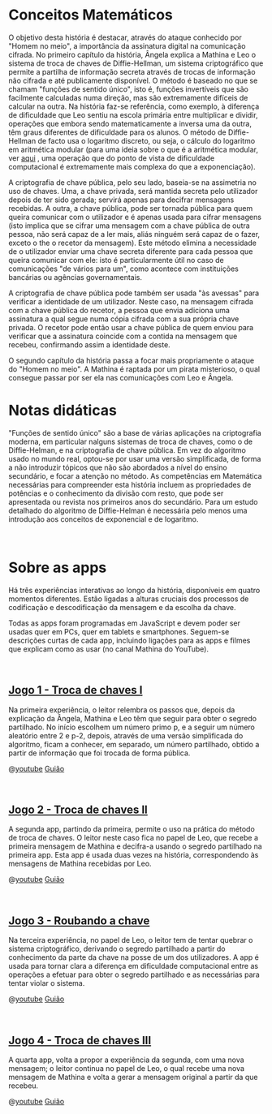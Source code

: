 # Conceitos Matemáticos
O objetivo desta história é destacar, através do ataque conhecido por "Homem no meio", a importância da assinatura digital na comunicação cifrada.
No primeiro capítulo da história, Ângela explica a Mathina e Leo o sistema de troca de chaves de Diffie-Hellman, um sistema criptográfico que permite a partilha de informação secreta através de trocas de informação não cifrada e até publicamente disponível.
O método é baseado no que se chamam "funções de sentido único", isto é, funções invertíveis que são facilmente calculadas numa direção, mas são extremamente difíceis de calcular na outra.
Na história faz-se referência, como exemplo, à diferença de dificuldade que Leo sentiu na escola primária entre multiplicar e dividir, operações que embora sendo matematicamente a inversa uma da outra, têm graus diferentes de dificuldade para os alunos.
O método de Diffie-Hellman de facto usa o logaritmo discreto, ou seja, o cálculo do logaritmo em aritmética modular (para uma ideia sobre o que é a aritmética modular, ver 
[aqui]($HUB_URL/pt/story/the-lost-treasure/)
, uma operação que do ponto de vista de dificuldade computacional é extremamente mais complexa do que a exponenciação).

A criptografia de chave pública, pelo seu lado, baseia-se na assimetria no uso de chaves. Uma, a chave privada, será mantida secreta pelo utilizador depois de ter sido gerada; servirá apenas para decifrar mensagens recebidas. A outra, a chave pública, pode ser tornada pública para quem queira comunicar com o utilizador e é apenas usada para cifrar mensagens (isto implica que se cifrar uma mensagem com a chave pública de outra pessoa, não será capaz de a ler mais, aliás ninguém será capaz de o fazer, exceto o the o recetor da mensagem).
Este método elimina a necessidade de o utilizador enviar uma chave secreta diferente para cada pessoa que queira comunicar com ele: isto é particularmente útil no caso de comunicações "de vários para um", como acontece com instituições bancárias ou agências governamentais.

A criptografia de chave pública pode também ser usada "às avessas" para verificar a identidade de um utilizador. Neste caso, na mensagem cifrada com a chave pública do recetor, a pessoa que envia adiciona uma assinatura a qual segue numa cópia cifrada com a sua própria chave privada. O recetor pode então usar a chave pública de quem enviou para verificar que a assinatura coincide com a contida na mensagem que recebeu, confirmando assim a identidade deste.

O segundo capítulo da história passa a focar mais propriamente o ataque do "Homem no meio". A Mathina é raptada por um pirata misterioso, o qual consegue passar por ser ela nas comunicações com Leo e Ângela.


# Notas didáticas

"Funções de sentido único" são a base de várias aplicações na criptografia moderna, em particular nalguns sistemas de troca de chaves, como o de Diffie-Helman, e na criptografia de chave pública. Em vez do algoritmo usado no mundo real, optou-se por usar uma versão simplificada, de forma a não introduzir tópicos que não são abordados a nível do ensino secundário, e focar a atenção no método. As competências em Matemática necessárias
para compreender esta história incluem as propriedades de potências e o conhecimento da divisão com resto, que pode ser apresentada ou revista nos primeiros anos do secundário. Para um estudo detalhado do algoritmo de Diffie-Helman é necessária pelo menos uma introdução aos conceitos de exponencial e de logaritmo.

&nbsp;

# Sobre as apps

Há três experiências interativas ao longo da história, disponíveis em quatro momentos diferentes. Estão ligadas a alturas cruciais dos processos de codificação e descodificação da mensagem e da escolha da chave.

Todas as apps foram programadas em JavaScript e devem poder ser usadas quer em PCs, quer em tablets e smartphones. Seguem-se descrições curtas de cada app, incluindo ligações para as apps e filmes que explicam como as usar (no canal Mathina do YouTube).

&nbsp;

## [Jogo 1 - Troca de chaves I]($HUB_URL/pt/story/the-man-in-the-middle/?actionLink=app1)

Na primeira experiência, o leitor relembra os passos que, depois da explicação da Ângela, Mathina e Leo têm que seguir para obter o segredo partilhado. No início escolhem um número primo p, e a seguir um número aleatório entre 2 e p-2, depois, através de uma versão simplificada do algoritmo, ficam a conhecer, em separado, um número partilhado, obtido a partir de informação que foi trocada de forma pública.

@[youtube](LCwYk0WbgT8?_align-center_&hl=pt&cc_lang_pref=pt&cc=1)
[Guião](stories/bucca-4/transcripts/Script4-pt.pdf)

&nbsp;

## [Jogo 2 - Troca de chaves II]($HUB_URL/pt/story/the-man-in-the-middle/?actionLink=app2)

A segunda app, partindo da primeira, permite o uso na prática do método de troca de chaves. O leitor neste caso fica no papel de Leo, que recebe a primeira mensagem de Mathina e decifra-a usando o segredo partilhado na primeira app. Esta app é usada duas vezes na história, correspondendo às mensagens de Mathina recebidas por Leo.

@[youtube](OUW1rex3DJA?_align-center_&hl=pt&cc_lang_pref=pt&cc=1)
[Guião](stories/bucca-4/transcripts/Script4-pt.pdf)

&nbsp;

## [Jogo 3 - Roubando a chave]($HUB_URL/pt/story/the-man-in-the-middle/?actionLink=app3)

Na terceira experiência, no papel de Leo, o leitor tem de tentar quebrar o sistema criptográfico, derivando o segredo partilhado a partir do conhecimento da parte da chave na posse de um dos utilizadores. A app é usada para tornar clara a diferença em dificuldade computacional entre as operações a efetuar para obter o segredo partilhado e as necessárias para tentar violar o sistema.

@[youtube](ylf8uX4wdpo?_align-center_&hl=pt&cc_lang_pref=pt&cc=1)
[Guião](stories/bucca-4/transcripts/Script4-pt.pdf)

&nbsp;

## [Jogo 4 - Troca de chaves III]($HUB_URL/pt/story/the-man-in-the-middle/?actionLink=app4)

A quarta app, volta a propor a experiência da segunda, com uma nova mensagem; o leitor continua no papel de Leo, o qual recebe uma nova mensagem de Mathina e volta a gerar a mensagem original a partir da que recebeu.

@[youtube](OUW1rex3DJA?_align-center_&hl=pt&cc_lang_pref=pt&cc=1)
[Guião](stories/bucca-4/transcripts/Script4-pt.pdf)

&nbsp;
